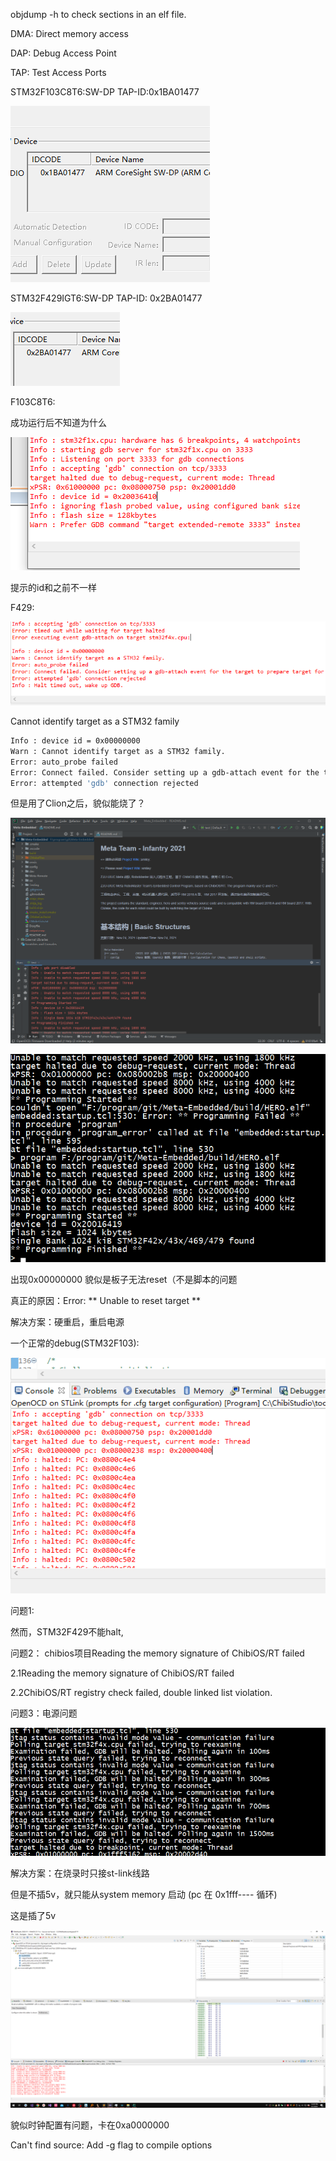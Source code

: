 objdump -h to check sections in an elf file.

DMA: Direct memory access

DAP: Debug Access Point

TAP: Test Access Ports

STM32F103C8T6:SW-DP TAP-ID:0x1BA01477

![](/images/2023-01-30-21-18-34-image.png)

STM32F429IGT6:SW-DP TAP-ID: 0x2BA01477

![](/images/2023-01-30-21-34-47-image.png)

F103C8T6:

成功运行后不知道为什么

![](/images/2023-01-30-21-33-57-image.png)

提示的id和之前不一样

F429: 

![](/images/2023-01-30-21-42-02-image.png)

Cannot identify target as a STM32 family

```bash
Info : device id = 0x00000000
Warn : Cannot identify target as a STM32 family.
Error: auto_probe failed
Error: Connect failed. Consider setting up a gdb-attach event for the target to prepare target for GDB connect, or use 'gdb_memory_map disable'.
Error: attempted 'gdb' connection rejected
```

但是用了Clion之后，貌似能烧了？

![](/images/2023-01-30-23-02-14-image.png)

![](/images/2023-01-30-23-15-01-image.png)

出现0x00000000 貌似是板子无法reset（不是脚本的问题

真正的原因：Error: ** Unable to reset target **

解决方案：硬重启，重启电源

一个正常的debug(STM32F103):

![](/images/2023-01-31-18-42-16-image.png)

问题1:

然而，STM32F429不能halt,

问题2： chibios项目Reading the memory signature of ChibiOS/RT failed

2.1Reading the memory signature of ChibiOS/RT failed

2.2ChibiOS/RT registry check failed, double linked list violation.

问题3：电源问题

![](/images/2023-01-31-22-12-06-image.png)

解决方案：在烧录时只接st-link线路

但是不插5v，就只能从system memory 启动 (pc 在 0x1fff---- 循环)

这是插了5v

![](/images/2023-02-01-12-20-52-image.png)

貌似时钟配置有问题，卡在0xa0000000



Can't find source: Add -g flag to compile options
